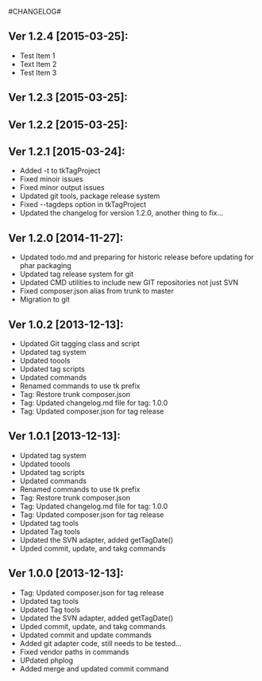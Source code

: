 #CHANGELOG#

Ver 1.2.4 [2015-03-25]:
-------------------------------
 - Test Item 1
 - Text Item 2
 - Test Item 3


Ver 1.2.3 [2015-03-25]:
-------------------------------


Ver 1.2.2 [2015-03-25]:
-------------------------------


Ver 1.2.1 [2015-03-24]:
-------------------------------
 - Added -t to tkTagProject
 - Fixed minoir issues
 - Fixed minor output issues
 - Updated git tools, package release system
 - Fixed --tagdeps option in tkTagProject
 - Updated the changelog for version 1.2.0, another thing to fix...



Ver 1.2.0 [2014-11-27]:
----------------
 - Updated todo.md and preparing for historic release before updating for phar packaging
 - Updated tag release system for git
 - Updated CMD utilities to include new GIT repositories not just SVN
 - Fixed composer.json alias from trunk to master
 - Migration to git


Ver 1.0.2 [2013-12-13]:
----------------
 - Updated Git tagging class and script
 - Updated tag system
 - Updated toools
 - Updated tag scripts
 - Updated commands
 - Renamed commands to use tk prefix
 - Tag: Restore trunk composer.json
 - Tag: Updated changelog.md file for tag: 1.0.0
 - Tag: Updated composer.json for tag release


Ver 1.0.1 [2013-12-13]:
----------------
 - Updated tag system
 - Updated toools
 - Updated tag scripts
 - Updated commands
 - Renamed commands to use tk prefix
 - Tag: Restore trunk composer.json
 - Tag: Updated changelog.md file for tag: 1.0.0
 - Tag: Updated composer.json for tag release
 - Updated tag tools
 - Updated Tag tools
 - Updated the SVN adapter, added getTagDate()
 - Upded commit, update, and takg commands


Ver 1.0.0 [2013-12-13]:
----------------
 - Tag: Updated composer.json for tag release
 - Updated tag tools
 - Updated Tag tools
 - Updated the SVN adapter, added getTagDate()
 - Upded commit, update, and takg commands
 - Updated commit and update commands
 - Added git adapter code, still needs to be tested...
 - Fixed vendor paths in commands
 - UPdated phplog
 - Added merge and updated commit command

